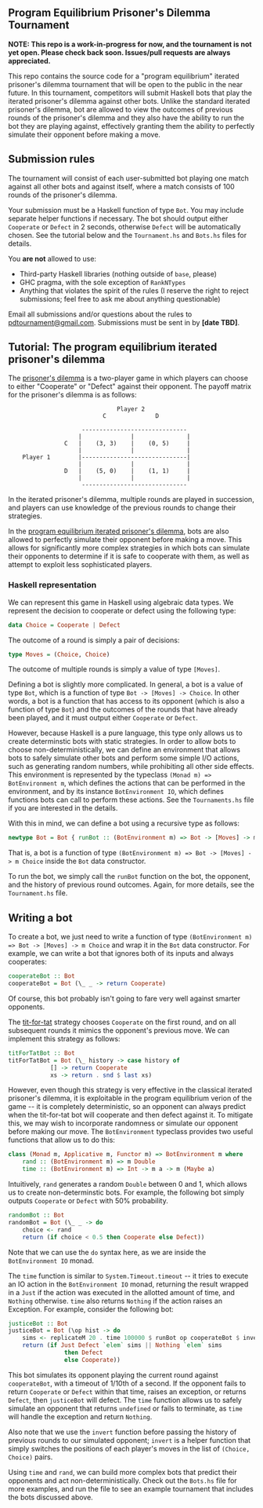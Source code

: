 Program Equilibrium Prisoner's Dilemma Tournament
-------------------------------------------------

**NOTE: This repo is a work-in-progress for now, and the tournament is not yet
open. Please check back soon. Issues/pull requests are always appreciated.**

This repo contains the source code for a "program equilibrium" iterated
prisoner's dilemma tournament that will be open to the public in the near
future. In this tournament, competitors will submit Haskell bots that play the
iterated prisoner's dilemma against other bots. Unlike the standard iterated
prisoner's dilemma, bot are allowed to view the outcomes of previous rounds of
the prisoner's dilemma and they also have the ability to run the bot they are
playing against, effectively granting them the ability to perfectly simulate
their opponent before making a move.

## Submission rules ##

The tournament will consist of each user-submitted bot playing one match
against all other bots and against itself, where a match consists of 100 rounds
of the prisoner's dilemma.

Your submission must be a Haskell function of type `Bot`. You may include
separate helper functions if necessary. The bot should output either
`Cooperate` or `Defect` in 2 seconds, otherwise `Defect` will be automatically
chosen. See the tutorial below and the `Tournament.hs` and `Bots.hs` files for
details.

You **are not** allowed to use:
* Third-party Haskell libraries (nothing outside of `base`, please)
* GHC pragma, with the sole exception of `RankNTypes`
* Anything that violates the spirit of the rules (I reserve the right to reject
  submissions; feel free to ask me about anything questionable)

Email all submissions and/or questions about the rules to
[pdtournament@gmail.com](mailto:pdtournament@gmail.com). Submissions must be
sent in by **[date TBD]**.

## Tutorial: The program equilibrium iterated prisoner's dilemma ##

The [prisoner's dilemma](https://en.wikipedia.org/wiki/Prisoner%27s_dilemma) is
a two-player game in which players can choose to either "Cooperate" or "Defect"
against their opponent.  The payoff matrix for the prisoner's dilemma is as
follows:

```
                               Player 2
                           C              D

                     ------------------------------
                    |              |               |
                C   |    (3, 3)    |    (0, 5)     |
                    |              |               |
    Player 1        |------------------------------|
                    |              |               |
                D   |    (5, 0)    |    (1, 1)     |
                    |              |               |
                     ------------------------------

```

In the iterated prisoner's dilemma, multiple rounds are played in succession,
and players can use knowledge of the previous rounds to change their
strategies.

In the [program equilibrium iterated prisoner's
dilemma](http://lesswrong.com/lw/hmx/prisoners_dilemma_with_visible_source_code/),
bots are also allowed to perfectly simulate their opponent before making a
move. This allows for significantly more complex strategies in which bots can
simulate their opponents to determine if it is safe to cooperate with them, as
well as attempt to exploit less sophisticated players.

### Haskell representation ###

We can represent this game in Haskell using algebraic data types. We represent
the decision to cooperate or defect using the following type:

```haskell
data Choice = Cooperate | Defect
```

The outcome of a round is simply a pair of decisions:

```haskell
type Moves = (Choice, Choice)
```

The outcome of multiple rounds is simply a value of type `[Moves]`.

Defining a bot is slightly more complicated. In general, a bot is a value of
type `Bot`, which is a function of type `Bot -> [Moves] -> Choice`. In other
words, a bot is a function that has access to its opponent (which is also a
function of type `Bot`) and the outcomes of the rounds that have already been
played, and it must output either `Cooperate` or `Defect`.

However, because Haskell is a pure language, this type only allows us to create
determinstic bots with static strategies. In order to allow bots to choose
non-deterministically, we can define an environment that allows bots to safely
simulate other bots and perform some simple I/O actions, such as generating
random numbers, while prohibiting all other side effects. This environment is
represented by the typeclass `(Monad m) => BotEnvironment m`, which defines the
actions that can be performed in the environment, and by its instance
`BotEnvironment IO`, which defines functions bots can call to perform these
actions. See the `Tournaments.hs` file if you are interested in the details.

With this in mind, we can define a bot using a recursive type as follows:

```haskell
newtype Bot = Bot { runBot :: (BotEnvironment m) => Bot -> [Moves] -> m Choice` }
```

That is, a bot is a function of type `(BotEnvironment m) => Bot -> [Moves] -> m
Choice` inside the `Bot` data constructor.

To run the bot, we simply call the `runBot` function on the bot, the opponent,
and the history of previous round outcomes. Again, for more details, see the
`Tournament.hs` file.

## Writing a bot ##

To create a bot, we just need to write a function of type `(BotEnvironment m)
=> Bot -> [Moves] -> m Choice` and wrap it in the `Bot` data constructor.  For
example, we can write a bot that ignores both of its inputs and always
cooperates:

```haskell
cooperateBot :: Bot
cooperateBot = Bot (\_ _ -> return Cooperate)
```

Of course, this bot probably isn't going to fare very well against smarter
opponents.

The [tit-for-tat](https://en.wikipedia.org/wiki/Tit_for_tat) strategy chooses
`Cooperate` on the first round, and on all subsequent rounds it mimics the
opponent's previous move. We can implement this strategy as follows:

```haskell
titForTatBot :: Bot
titForTatBot = Bot (\_ history -> case history of
            [] -> return Cooperate
            xs -> return . snd $ last xs)
```

However, even though this strategy is very effective in the classical iterated
prisoner's dilemma, it is exploitable in the program equilibrium verion of
the game -- it is completely deterministic, so an opponent can always predict
when the tit-for-tat bot will cooperate and then defect against it. To
mitigate this, we may wish to incorporate randomness or simulate our opponent
before making our move. The `BotEnvironment` typeclass provides two useful
functions that allow us to do this:

```haskell
class (Monad m, Applicative m, Functor m) => BotEnvironment m where
    rand :: (BotEnvironment m) => m Double
    time :: (BotEnvironment m) => Int -> m a -> m (Maybe a)
```

Intuitively, `rand` generates a random `Double` between 0 and 1, which allows us to
create non-determinstic bots. For example, the following bot simply outputs
`Cooperate` or `Defect` with 50% probability.

```haskell
randomBot :: Bot
randomBot = Bot (\_ _ -> do
    choice <- rand
    return (if choice < 0.5 then Cooperate else Defect))
```

Note that we can use the `do` syntax here, as we are inside the `BotEnvironment
IO` monad.

The `time` function is similar to `System.Timeout.timeout` -- it tries to
execute an IO action in the `BotEnvironment IO` monad, returning the result
wrapped in a `Just` if the action was executed in the allotted amount of time,
and `Nothing` otherwise. `time` also returns `Nothing` if the action raises an
Exception. For example, consider the following bot:

```haskell
justiceBot :: Bot
justiceBot = Bot (\op hist -> do
    sims <- replicateM 20 . time 100000 $ runBot op cooperateBot $ invert hist
    return (if Just Defect `elem` sims || Nothing `elem` sims
                then Defect
                else Cooperate))
```

This bot simulates its opponent playing the current round against
`cooperateBot`, with a timeout of 1/10th of a second. If the opponent fails to
return `Cooperate` or `Defect` within that time, raises an exception, or
returns `Defect`, then `justiceBot` will defect. The `time` function allows us
to safely simulate an opponent that returns `undefined` or fails to terminate,
as `time` will handle the exception and return `Nothing`.

Also note that we use the `invert` function before passing the history of
previous rounds to our simulated opponent; `invert` is a helper function that
simply switches the positions of each player's moves in the list of `(Choice,
Choice)` pairs.

Using `time` and `rand`, we can build more complex bots that predict their
opponents and act non-deterministically. Check out the `Bots.hs` file for more
examples, and run the file to see an example tournament that includes the bots
discussed above.
